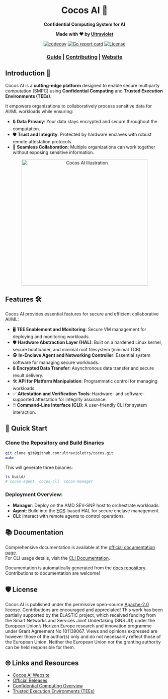 <div align="center">

# Cocos AI 🥥

**Confidential Computing System for AI**

**Made with ❤️ by [Ultraviolet](https://ultraviolet.rs/)**

[![codecov](https://codecov.io/gh/ultravioletrs/cocos/graph/badge.svg?token=HX01LR01K9)](https://codecov.io/gh/ultravioletrs/cocos)
[![Go report card](https://goreportcard.com/badge/github.com/ultravioletrs/cocos)](https://goreportcard.com/report/github.com/ultravioletrs/cocos)
[![License](https://img.shields.io/badge/license-Apache--2.0-blue)](LICENSE)

### [Guide](https://docs.cocos.ultraviolet.rs) | [Contributing](CONTRIBUTING.md) | [Website](https://cocos.ai/)

</div>

## Introduction 🚀

Cocos AI is a **cutting-edge platform** designed to enable secure multiparty computation (SMPC) using **Confidential Computing** and **Trusted Execution Environments (TEEs)**.

It empowers organizations to collaboratively process sensitive data for AI/ML workloads while ensuring:

- 🔒 **Data Privacy**: Your data stays encrypted and secure throughout the computation.
- 🛡️ **Trust and Integrity**: Protected by hardware enclaves with robust remote attestation protocols.
- 🤝 **Seamless Collaboration**: Multiple organizations can work together without exposing sensitive information.

<p align="center">
  <img src="https://cocos.ai/images/Collaborative%20AI.drawio.svg" alt="Cocos AI Illustration" width="400" height="400">
</p>

## Features 🛠️

Cocos AI provides essential features for secure and efficient collaborative AI/ML:

- 🖥️ **TEE Enablement and Monitoring**: Secure VM management for deploying and monitoring workloads.
- 🛡️ **Hardware Abstraction Layer (HAL)**: Built on a hardened Linux kernel, secure bootloader, and minimal root filesystem (minimal TCB).
- 🕵️ **In-Enclave Agent and Networking Controller**: Essential system software for managing secure workloads.
- 🔒 **Encrypted Data Transfer**: Asynchronous data transfer and secure result delivery.
- 🛠️ **API for Platform Manipulation**: Programmatic control for managing workloads.
- ✅ **Attestation and Verification Tools**: Hardware- and software-supported attestation for integrity assurance.
- 🖱️ **Command-Line Interface (CLI)**: A user-friendly CLI for system interaction.

## 🚀 Quick Start

### Clone the Repository and Build Binaries
```bash
git clone git@github.com:ultravioletrs/cocos.git
make
```

This will generate three binaries:
```bash
ls build/
# cocos-agent  cocos-cli  cocos-manager
```

### Deployment Overview:
- **Manager**: Deploy on the AMD SEV-SNP host to orchestrate workloads.
- **Agent**: Build into the [EOS](https://github.com/ultravioletrs/eos)-based HAL for secure enclave management.
- **CLI**: Interact with remote agents to control operations.

## 📚 Documentation

Comprehensive documentation is available at the [official documentation page](https://docs.cocos.ultraviolet.rs).  
For CLI usage details, visit the [CLI Documentation](https://docs.cocos.ultraviolet.rs/cli).

Documentation is automatically generated from the [docs repository](https://github.com/ultravioletrs/docs). Contributions to documentation are welcome!

## 🛡️ License

Cocos AI is published under the permissive open-source [Apache-2.0](LICENSE) license. Contributions are encouraged and appreciated!
This work has been partially supported by the ELASTIC project, which received funding from the Smart Networks and Services Joint Undertaking (SNS JU) under the European Union’s Horizon Europe research and innovation programme under Grant Agreement No 101139067. Views and opinions expressed are however those of the author(s) only and do not necessarily reflect those of the European Union. Neither the European Union nor the granting authority can be held responsible for them.

## 🌐 Links and Resources

- [Cocos AI Website](https://cocos.ai/)
- [Official Releases](https://github.com/ultravioletrs/cocos/releases)
- [Confidential Computing Overview](https://confidentialcomputing.io/white-papers-reports/)
- [Trusted Execution Environments (TEEs)](https://en.wikipedia.org/wiki/Trusted_execution_environment)

